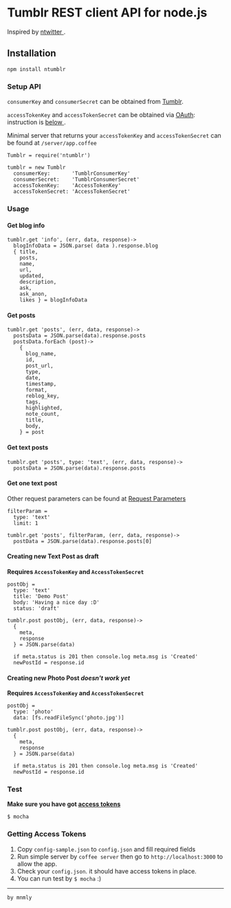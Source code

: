# Tumblr REST client API for node.js

Inspired by [ ntwitter ](https://github.com/AvianFlu/ntwitter).

## Installation

    npm install ntumblr


### Setup API 

`consumerKey` and `consumerSecret` can be obtained from [Tumblr](http://www.tumblr.com/oauth/apps).

`accessTokenKey` and `accessTokenSecret` can be obtained via [OAuth](http://www.tumblr.com/docs/en/api/v2#oauth): instruction is [ below ](#access-token).

Minimal server that returns your `accessTokenKey` and `accessTokenSecret` can be found at `/server/app.coffee`
        
    Tumblr = require('ntumblr')

    tumblr = new Tumblr
      consumerKey:       'TumblrConsumerKey'
      consumerSecret:    'TumblrConsumerSecret'
      accessTokenKey:    'AccessTokenKey'
      accessTokenSecret: 'AccessTokenSecret'


### Usage

#### Get blog info

    tumblr.get 'info', (err, data, response)->
      blogInfoData = JSON.parse( data ).response.blog
      { title,
        posts,
        name,
        url,
        updated,
        description,
        ask,
        ask_anon,
        likes } = blogInfoData
    
#### Get posts

    tumblr.get 'posts', (err, data, response)->
      postsData = JSON.parse(data).response.posts
      postsData.forEach (post)->
        {
          blog_name,
          id,
          post_url,
          type,
          date,
          timestamp,
          format,
          reblog_key,
          tags,
          highlighted,
          note_count,
          title,
          body,
        } = post
    
#### Get text posts

    tumblr.get 'posts', type: 'text', (err, data, response)->
      postsData = JSON.parse(data).response.posts

#### Get one text post
Other request parameters can be found at [Request Parameters](http://www.tumblr.com/docs/en/api/v2#posts)

    filterParam =
      type: 'text'
      limit: 1
    
    tumblr.get 'posts', filterParam, (err, data, response)->
      postData = JSON.parse(data).response.posts[0]
    
#### Creating new Text Post as draft
__Requires `AccessTokenKey` and `AccessTokenSecret`__

    postObj =
      type: 'text'
      title: 'Demo Post'
      body: 'Having a nice day :D'
      status: 'draft'

    tumblr.post postObj, (err, data, response)->
      {
        meta,
        response
      } = JSON.parse(data)

      if meta.status is 201 then console.log meta.msg is 'Created'
      newPostId = response.id

#### Creating new Photo Post *doesn't work yet*

__Requires `AccessTokenKey` and `AccessTokenSecret`__

    postObj =
      type: 'photo'
      data: [fs.readFileSync('photo.jpg')]

    tumblr.post postObj, (err, data, response)->
      {
        meta,
        response
      } = JSON.parse(data)

      if meta.status is 201 then console.log meta.msg is 'Created'
      newPostId = response.id


### Test
**Make sure you have got [access tokens](#access-token)**

    $ mocha

### Getting Access Tokens<a name="access-token"></a>

1. Copy `config-sample.json` to `config.json` and fill required fields
2. Run simple server by `coffee server` then go to `http://localhost:3000` to allow the app.
3. Check your `config.json`. it should have access tokens in place.
4. You can run test by `$ mocha` :)


-------------------------------------------------
`by mnmly`
